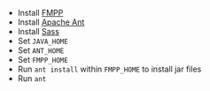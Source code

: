 - Install [FMPP](http://fmpp.sourceforge.net/)
- Install [Apache Ant](http://ant.apache.org/)
- Install [Sass](http://sass-lang.com/)
- Set `JAVA_HOME`
- Set `ANT_HOME`
- Set `FMPP_HOME`
- Run `ant install` within `FMPP_HOME` to install jar files
- Run `ant`